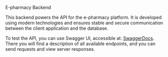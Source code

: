 Е-pharmacy Backend

This backend powers the API for the e-pharmacy platform. It is developed using modern technologies and ensures stable and secure communication between the client application and the database.

To test the API, you can use Swagger UI, accessible at: [SwaggerDocs](e-pharmacy-client-be.onrender.com/api-docs). There you will find a description of all available endpoints, and you can send requests and view server responses.
